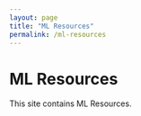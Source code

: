 ```yaml
---
layout: page
title: "ML Resources"
permalink: /ml-resources
---
```


# ML Resources

This site contains ML Resources.